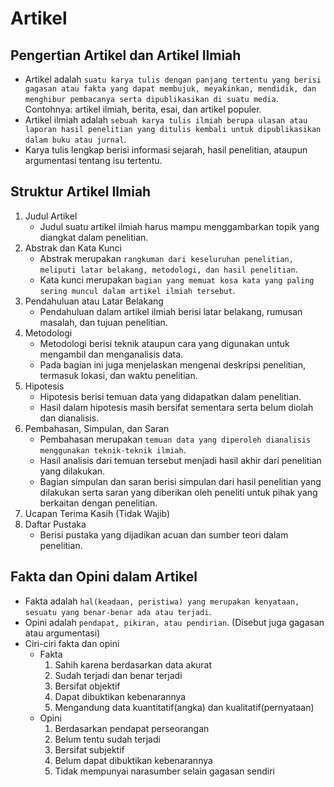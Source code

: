 # Artikel
## Pengertian Artikel dan Artikel Ilmiah
- Artikel adalah `suatu karya tulis dengan panjang tertentu yang berisi gagasan atau fakta yang dapat membujuk, meyakinkan, mendidik, dan menghibur pembacanya serta dipublikasikan di suatu media`. Contohnya: artikel ilmiah, berita, esai, dan artikel populer.
- Artikel ilmiah adalah `sebuah karya tulis ilmiah berupa ulasan atau laporan hasil penelitian yang ditulis kembali untuk dipublikasikan dalam buku atau jurnal`.
- Karya tulis lengkap berisi informasi sejarah, hasil penelitian, ataupun argumentasi tentang isu tertentu.
## Struktur Artikel Ilmiah
1. Judul Artikel
   - Judul suatu artikel ilmiah harus mampu menggambarkan topik yang diangkat dalam penelitian. 
2. Abstrak dan Kata Kunci
   - Abstrak merupakan `rangkuman dari keseluruhan penelitian, meliputi latar belakang, metodologi, dan hasil penelitian`.
   - Kata kunci merupakan `bagian yang memuat kosa kata yang paling sering muncul dalam artikel ilmiah tersebut`.
3. Pendahuluan atau Latar Belakang
   - Pendahuluan dalam artikel ilmiah berisi latar belakang, rumusan masalah, dan tujuan penelitian.
4. Metodologi
   - Metodologi berisi teknik ataupun cara yang digunakan untuk mengambil dan menganalisis data.
   - Pada bagian ini juga menjelaskan mengenai deskripsi penelitian, termasuk lokasi, dan waktu penelitian.
5. Hipotesis
   - Hipotesis berisi temuan data yang didapatkan dalam penelitian.
   - Hasil dalam hipotesis masih bersifat sementara serta belum diolah dan dianalisis.
6. Pembahasan, Simpulan, dan Saran
   - Pembahasan merupakan `temuan data yang diperoleh dianalisis menggunakan teknik-teknik ilmiah`.
   - Hasil analisis dari temuan tersebut menjadi hasil akhir dari penelitian yang dilakukan.
   - Bagian simpulan dan saran berisi simpulan dari hasil penelitian yang dilakukan serta saran yang diberikan oleh peneliti untuk pihak yang berkaitan dengan penelitian.
7. Ucapan Terima Kasih (Tidak Wajib)
8. Daftar Pustaka
   - Berisi pustaka yang dijadikan acuan dan sumber teori dalam penelitian.
## Fakta dan Opini dalam Artikel
- Fakta adalah `hal(keadaan, peristiwa) yang merupakan kenyataan, sesuatu yang benar-benar ada atau terjadi`.
- Opini adalah `pendapat, pikiran, atau pendirian`. (Disebut juga gagasan atau argumentasi)
- Ciri-ciri fakta dan opini
  - Fakta
    1. Sahih karena berdasarkan data akurat
    2. Sudah terjadi dan benar terjadi
    3. Bersifat objektif
    4. Dapat dibuktikan kebenarannya
    5. Mengandung data kuantitatif(angka) dan kualitatif(pernyataan)
  - Opini
    1. Berdasarkan pendapat perseorangan
    2. Belum tentu sudah terjadi
    3. Bersifat subjektif
    4. Belum dapat dibuktikan kebenarannya
    5. Tidak mempunyai narasumber selain gagasan sendiri
